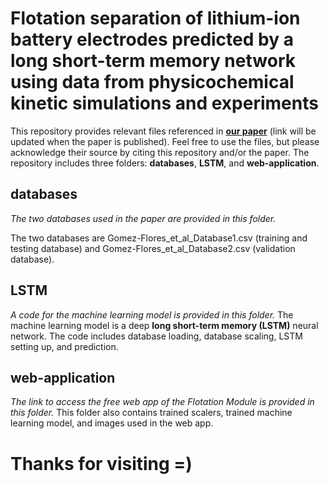# Flotation separation of lithium-ion battery electrodes predicted by a long short-term memory network using data from physicochemical kinetic simulations and experiments

This repository provides relevant files referenced in **[our paper](https://dashing-nubian-spitting-cobra.anacondaapps.cloud/)** (link will be updated when the paper is published). Feel free to use the files, but please acknowledge their source by citing this repository and/or the paper.
The repository includes three folders: **databases**, **LSTM**, and **web-application**.

## databases

*The two databases used in the paper are provided in this folder.*

The two databases are Gomez-Flores_et_al_Database1.csv (training and testing database) and Gomez-Flores_et_al_Database2.csv (validation database).

## LSTM

*A code for the machine learning model is provided in this folder.* The machine learning model is a deep **long short-term memory (LSTM)** neural network.
The code includes database loading, database scaling, LSTM setting up, and prediction.

## web-application

*The link to access the free web app of the Flotation Module is provided in this folder.*
This folder also contains trained scalers, trained machine learning model, and images used in the web app.

# Thanks for visiting =)
